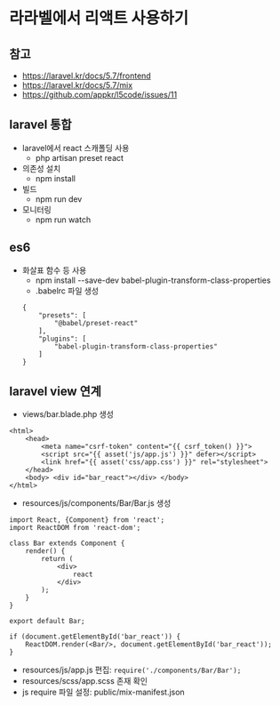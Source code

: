 # 라라벨에서 리액트 사용하기

## 참고
* https://laravel.kr/docs/5.7/frontend
* https://laravel.kr/docs/5.7/mix
* https://github.com/appkr/l5code/issues/11

## laravel 통합
* laravel에서 react 스캐폴딩 사용
	* php artisan preset react
* 의존성 설치
	* npm install
* 빌드
	* npm run dev
* 모니터링
	* npm run watch

## es6
* 화살표 함수 등 사용
	* npm install --save-dev babel-plugin-transform-class-properties
	* .babelrc 파일 생성
	```
    {
    	"presets": [
    		"@babel/preset-react"
    	],
    	"plugins": [
    		"babel-plugin-transform-class-properties"
    	]
    }
    ```
	    
## laravel view 연계
* views/bar.blade.php 생성
```
<html>
	<head>
		<meta name="csrf-token" content="{{ csrf_token() }}">
		<script src="{{ asset('js/app.js') }}" defer></script>
        <link href="{{ asset('css/app.css') }}" rel="stylesheet">
	</head>
	<body> <div id="bar_react"></div> </body>
</html>
```
* resources/js/components/Bar/Bar.js 생성
``` 
import React, {Component} from 'react';
import ReactDOM from 'react-dom';

class Bar extends Component {
	render() {
		return (
			<div>
				react
			</div>
		);
	}
}

export default Bar;

if (document.getElementById('bar_react')) {
    ReactDOM.render(<Bar/>, document.getElementById('bar_react'));
}
```
* resources/js/app.js 편집: ``` require('./components/Bar/Bar'); ```
* resources/scss/app.scss 존재 확인 
* js require 파일 설정: public/mix-manifest.json